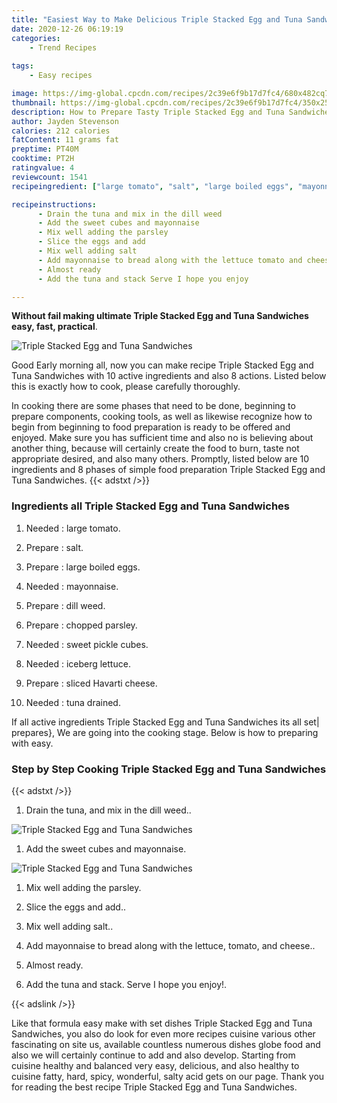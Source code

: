 ```yaml
---
title: "Easiest Way to Make Delicious Triple Stacked Egg and Tuna Sandwiches"
date: 2020-12-26 06:19:19
categories:
    - Trend Recipes
    
tags:
    - Easy recipes

image: https://img-global.cpcdn.com/recipes/2c39e6f9b17d7fc4/680x482cq70/triple-stacked-egg-and-tuna-sandwiches-recipe-main-photo.jpg
thumbnail: https://img-global.cpcdn.com/recipes/2c39e6f9b17d7fc4/350x250cq70/triple-stacked-egg-and-tuna-sandwiches-recipe-main-photo.jpg
description: How to Prepare Tasty Triple Stacked Egg and Tuna Sandwiches with 10 ingredients and 8 stages of easy cooking.
author: Jayden Stevenson
calories: 212 calories
fatContent: 11 grams fat
preptime: PT40M
cooktime: PT2H
ratingvalue: 4
reviewcount: 1541
recipeingredient: ["large tomato", "salt", "large boiled eggs", "mayonnaise", "dill weed", "chopped parsley", "sweet pickle cubes", "iceberg lettuce", "sliced Havarti cheese", "tuna drained"]

recipeinstructions: 
      - Drain the tuna and mix in the dill weed 
      - Add the sweet cubes and mayonnaise 
      - Mix well adding the parsley 
      - Slice the eggs and add 
      - Mix well adding salt 
      - Add mayonnaise to bread along with the lettuce tomato and cheese 
      - Almost ready 
      - Add the tuna and stack Serve I hope you enjoy

---
```




**Without fail making ultimate Triple Stacked Egg and Tuna Sandwiches easy, fast, practical**. 


![Triple Stacked Egg and Tuna Sandwiches](https://img-global.cpcdn.com/recipes/2c39e6f9b17d7fc4/680x482cq70/triple-stacked-egg-and-tuna-sandwiches-recipe-main-photo.jpg "Triple Stacked Egg and Tuna Sandwiches")




Good Early morning all, now you can make recipe Triple Stacked Egg and Tuna Sandwiches with 10 active ingredients and also 8 actions. Listed below this is exactly how to cook, please carefully thoroughly.

In cooking there are some phases that need to be done, beginning to prepare components, cooking tools, as well as likewise recognize how to begin from beginning to food preparation is ready to be offered and enjoyed. Make sure you has sufficient time and also no is believing about another thing, because will certainly create the food to burn, taste not appropriate desired, and also many others. Promptly, listed below are 10 ingredients and 8 phases of simple food preparation Triple Stacked Egg and Tuna Sandwiches.
{{< adstxt />}}

### Ingredients all Triple Stacked Egg and Tuna Sandwiches


1. Needed  : large tomato.

1. Prepare  : salt.

1. Prepare  : large boiled eggs.

1. Needed  : mayonnaise.

1. Prepare  : dill weed.

1. Prepare  : chopped parsley.

1. Needed  : sweet pickle cubes.

1. Needed  : iceberg lettuce.

1. Prepare  : sliced Havarti cheese.

1. Needed  : tuna drained.



If all active ingredients Triple Stacked Egg and Tuna Sandwiches its all set| prepares}, We are going into the cooking stage. Below is how to preparing with easy.

### Step by Step Cooking Triple Stacked Egg and Tuna Sandwiches

{{< adstxt />}}


1. Drain the tuna, and mix in the dill weed..



![Triple Stacked Egg and Tuna Sandwiches](https://img-global.cpcdn.com/steps/e09a114c5cfff4bb/160x128cq70/triple-stacked-egg-and-tuna-sandwiches-recipe-step-1-photo.jpg" "Triple Stacked Egg and Tuna Sandwiches")



1. Add the sweet cubes and mayonnaise.



![Triple Stacked Egg and Tuna Sandwiches](https://img-global.cpcdn.com/steps/c245704cdf49c737/160x128cq70/triple-stacked-egg-and-tuna-sandwiches-recipe-step-2-photo.jpg" "Triple Stacked Egg and Tuna Sandwiches")



1. Mix well adding the parsley.



1. Slice the eggs and add..



1. Mix well adding salt..



1. Add mayonnaise to bread along with the lettuce, tomato, and cheese..



1. Almost ready.



1. Add the tuna and stack. Serve I hope you enjoy!.





{{< adslink />}}

Like that formula easy make with set dishes Triple Stacked Egg and Tuna Sandwiches, you also do look for even more recipes cuisine various other fascinating on site us, available countless numerous dishes globe food and also we will certainly continue to add and also develop. Starting from cuisine healthy and balanced very easy, delicious, and also healthy to cuisine fatty, hard, spicy, wonderful, salty acid gets on our page. Thank you for reading the best recipe Triple Stacked Egg and Tuna Sandwiches.

